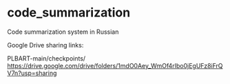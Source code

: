 # code_summarization
Code summarization system in Russian









Google Drive sharing links:

PLBART-main/checkpoints/ https://drive.google.com/drive/folders/1mdO0Aey_WmOf4rIbo0jEgUFz8iFrQV7n?usp=sharing
